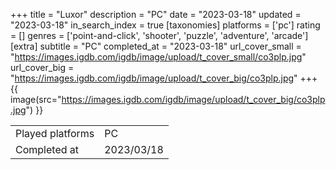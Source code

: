 +++
title = "Luxor"
description = "PC"
date = "2023-03-18"
updated = "2023-03-18"
in_search_index = true
[taxonomies]
platforms = ['pc']
rating = []
genres = ['point-and-click', 'shooter', 'puzzle', 'adventure', 'arcade']
[extra]
subtitle = "PC"
completed_at = "2023-03-18"
url_cover_small = "https://images.igdb.com/igdb/image/upload/t_cover_small/co3plp.jpg"
url_cover_big = "https://images.igdb.com/igdb/image/upload/t_cover_big/co3plp.jpg"
+++
{{ image(src="https://images.igdb.com/igdb/image/upload/t_cover_big/co3plp.jpg") }}

|              |            |
| ------------ | ---------- |
| Played platforms    | PC |
| Completed at | 2023/03/18 |


